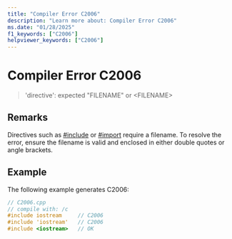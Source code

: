 ```yaml
---
title: "Compiler Error C2006"
description: "Learn more about: Compiler Error C2006"
ms.date: "01/28/2025"
f1_keywords: ["C2006"]
helpviewer_keywords: ["C2006"]
---
```

# Compiler Error C2006

> 'directive': expected "FILENAME" or \<FILENAME>

## Remarks

Directives such as [#include](../../preprocessor/hash-include-directive-c-cpp.md) or [#import](../../preprocessor/hash-import-directive-cpp.md) require a filename. To resolve the error, ensure the filename is valid and enclosed in either double quotes or angle brackets.

## Example

The following example generates C2006:

```cpp
// C2006.cpp
// compile with: /c
#include iostream     // C2006
#include 'iostream'   // C2006
#include <iostream>   // OK
```

